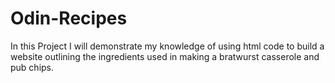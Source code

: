 # Odin-Recipes
 In this Project I will demonstrate my knowledge of using html code to build a website outlining the ingredients used in making a bratwurst casserole and pub chips. 

